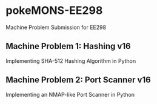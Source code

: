 # pokeMONS-EE298
Machine Problem Submission for EE298

## Machine Problem 1: Hashing v16
Implementing SHA-512 Hashing Algorithm in Python

## Machine Problem 2: Port Scanner v16
Implementing an NMAP-like Port Scanner in Python